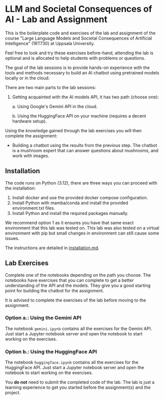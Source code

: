 # LLM and Societal Consequences of AI - Lab and Assignment

This is the boilerplate code and exercises of the lab and assignment of the
course "Large Language Models and Societal Consequences of Artificial Intelligence"
(1RT730) at Uppsala University.

Feel free to look and try these exercises before-hand, attending the lab is optional and is allocated to help students with problems or questions.

The goal of the lab sessions is to provide hands-on experience with the tools and methods necessary to build an AI chatbot using pretrained models locally or in the cloud.

There are two main parts to the lab sessions:
1. Getting acquainted with the AI models API, it has two path (choose one):

   a. Using Google's Gemini API in the cloud.

   b. Using the HuggingFace API on your machine (requires a decent hardware setup).

Using the knowledge gained through the lab exercises you will then complete the assignment: 
* Building a chatbot using the results from the previous step. The chatbot is a mushroom expert that can answer questions about mushrooms, and work with images.

## Installation

The code runs on Python (3.12), there are three ways you can proceed with the installation:
1. Install docker and use the provided docker compose configuration.
2. Install Python with mamba/conda and install the provided environment.txt files.
3. Install Python and install the required packages manually.

We recommend option 1 as it ensures you have that same exact environment that this lab was tested on. This lab was also tested on a virtual environment with pip but small changes in environment can still cause some issues.

The instructions are detailed in [installation.md](installation.md).

## Lab Exercises

Complete one of the notebooks depending on the path you choose. The notebooks have exercises that you can complete to get a better understanding of the API and the models. They give you a good starting point for building the chatbot for the assignment.

It is advised to complete the exercises of the lab before moving to the assignment.

### Option a.: Using the Gemini API

The notebook `gemini.ipynb` contains all the exercises for the Gemini API. Just start a Jupyter notebook server and open the notebook to start working on the exercises.

### Option b.: Using the HuggingFace API

The notebook `huggingface.ipynb` contains all the exercises for the HuggingFace API. Just start a Jupyter notebook server and open the notebook to start working on the exercises.

You **do not** need to submit the completed code of the lab. The lab is just a learning experience to get you started before the assignment(s) and the project.
